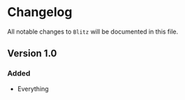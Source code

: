 # Changelog

All notable changes to `Blitz` will be documented in this file.

## Version 1.0

### Added
- Everything
